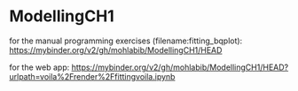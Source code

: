 # ModellingCH1
for the manual programming exercises (filename:fitting_bqplot): https://mybinder.org/v2/gh/mohlabib/ModellingCH1/HEAD

for the web app: https://mybinder.org/v2/gh/mohlabib/ModellingCH1/HEAD?urlpath=voila%2Frender%2Ffittingvoila.ipynb
